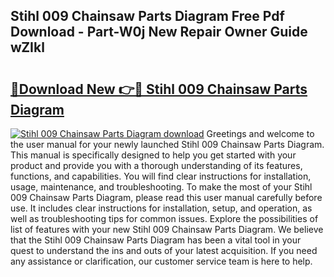 ## Stihl 009 Chainsaw Parts Diagram Free Pdf Download - Part-W0j New Repair Owner Guide wZIkl

# <h2><a href="http://dfnvkoa.blite.top/?on=Stihl+009+Chainsaw+Parts+Diagram">🔗Download New 👉🔴 Stihl 009 Chainsaw Parts Diagram</a></h2>

[![Stihl 009 Chainsaw Parts Diagram download](https://i.imgur.com/lujVjoI.png)](http://dfnvkoa.blite.top/?on=Stihl+009+Chainsaw+Parts+Diagram)
Greetings and welcome to the user manual for your newly launched Stihl 009 Chainsaw Parts Diagram. This manual is specifically designed to help you get started with your product and provide you with a thorough understanding of its features, functions, and capabilities. You will find clear instructions for installation, usage, maintenance, and troubleshooting. To make the most of your Stihl 009 Chainsaw Parts Diagram, please read this user manual carefully before use. It includes clear instructions for installation, setup, and operation, as well as troubleshooting tips for common issues. Explore the possibilities of list of features with your new Stihl 009 Chainsaw Parts Diagram. We believe that the Stihl 009 Chainsaw Parts Diagram has been a vital tool in your quest to understand the ins and outs of your latest acquisition. If you need any assistance or clarification, our customer service team is here to help.

